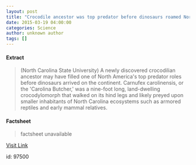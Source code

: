 ```yaml
---
layout: post
title: "Crocodile ancestor was top predator before dinosaurs roamed North America"
date: 2015-03-19 04:00:00
categories: Science
author: unknown author
tags: []
---
```



#### Extract
>(North Carolina State University) A newly discovered crocodilian ancestor may have filled one of North America's top predator roles before dinosaurs arrived on the continent. Carnufex carolinensis, or the 'Carolina Butcher,' was a nine-foot long, land-dwelling crocodylomorph that walked on its hind legs and likely preyed upon smaller inhabitants of North Carolina ecosystems such as armored reptiles and early mammal relatives.

#### Factsheet
>factsheet unavailable

[Visit Link](http://www.eurekalert.org/pub_releases/2015-03/ncsu-caw031715.php)

id:   97500
